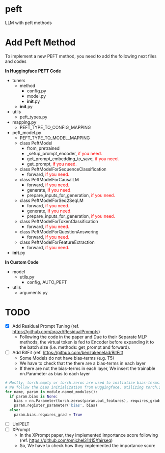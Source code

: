 # peft
LLM with peft methods

# Add Peft Method

To implement a new PEFT method, you need to add the following next files and codes

**In Huggingface PEFT Code**

- tuners
  - method
    - config.py
    - model.py
    - __init__.py
  - __init__.py
- utils
  - peft_types.py
- mapping.py
  - PEFT_TYPE_TO_CONFIG_MAPPING
- peft_model.py
  - PEFT_TYPE_TO_MODEL_MAPPING
  - class PeftModel
    - from_pretrained
    - _setup_prompt_encoder, <span style="color: red;">if you need.</span>
    - get_prompt_embedding_to_save, <span style="color: red;">if you need.</span>
    - get_prompt, <span style="color: red;">if you need.</span>
  - class PeftModelForSequenceClassification
    - forward, <span style="color: red;">if you need.</span>
  - class PeftModelForCausalLM
    - forward, <span style="color: red;">if you need.</span>
    - generate, <span style="color: red;">if you need.</span>
    - prepare_inputs_for_generation, <span style="color: red;">if you need.</span>
  - class PeftModelForSeq2SeqLM
    - forward, <span style="color: red;">if you need.</span>
    - generate, <span style="color: red;">if you need.</span>
    - prepare_inputs_for_generation, <span style="color: red;">if you need.</span>
  - class PeftModelForTokenClassification
    - forward, <span style="color: red;">if you need.</span>
  - class PeftModelForQuestionAnswering
    - forward, <span style="color: red;">if you need.</span>
  - class PeftModelForFeatureExtraction
    - forward, <span style="color: red;">if you need.</span>
- __init__.py

**In Custom Code**

- model
  - utils.py
    - config, AUTO_PEFT
- utils
  - arguments.py

# TODO

- [x] Add Residual Prompt Tuning (ref. https://github.com/arazd/ResidualPrompts)
  - Following the code in the paper and Due to their Separate MLP methods, the virtual token is fed to Encoder before expanding it to the batch size (i.e. methods: get_prompt and forward).
- [ ] Add BitFit (ref. https://github.com/benzakenelad/BitFit)
  - Some Models do not have bias-terms (e.g. T5)
  - We have to check that the there are a bias-terms in each layer
  - If there are not the bias-terms in each layer, We insert the trainable nn.Parameter as bias to each layer

```python
# Mostly, torch.empty or torch.zeros are used to initialize bias-terms.
# We follow the bias initialization from Huggingface, utilizing torch.zeros
for name, param in module.named_modules():
  if param.bias is None:
    bias = nn.Parameter(torch.zeros(param.out_features), requires_grad=True)
    param.register_parameter('bias', bias)
  else:
    param.bias.requires_grad = True
```

- [ ] UniPELT
- [ ] XPrompt
  - In the XPrompt paper, they implemented importance score following (ref. https://github.com/pmichel31415/fairseq)
  - So, We have to check how they implemented the importance score

```python

```